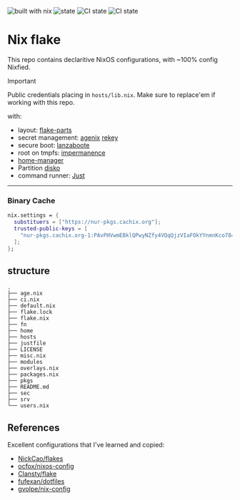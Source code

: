 ![built with nix](https://img.shields.io/static/v1?logo=nixos&logoColor=white&label=&message=Built%20with%20Nix&color=41439a)
![state](https://img.shields.io/badge/works-on%20my%20machines-FEDFE1)
![CI state](https://github.com/oluceps/nixos-config/actions/workflows/lint.yaml/badge.svg)
![CI state](https://github.com/oluceps/nixos-config/actions/workflows/sensitive.yaml/badge.svg)  

# Nix flake

This repo contains declaritive NixOS configurations, with ~100% config Nixfied.
> [!IMPORTANT]
> Public credentials placing in `hosts/lib.nix`. Make sure to replace'em if working with this repo.


with:

+ layout: [flake-parts](https://github.com/hercules-ci/flake-parts)
+ secret management: [agenix](https://github.com/ryantm/agenix) [rekey](https://github.com/oddlama/agenix-rekey)
+ secure boot: [lanzaboote](https://github.com/nix-community/lanzaboote)
+ root on tmpfs: [impermanence](https://github.com/nix-community/impermanence)
+ [home-manager](https://github.com/nix-community/home-manager)
+ Partition [disko](https://github.com/nix-community/disko)
+ command runner: [Just](https://github.com/casey/just) 

---

### Binary Cache

```nix
nix.settings = {
  substituers = ["https://nur-pkgs.cachix.org"];
  trusted-public-keys = [
    "nur-pkgs.cachix.org-1:PAvPHVwmEBklQPwyNZfy4VQqQjzVIaFOkYYnmnKco78="
  ];
};
```

## structure

```
.
├── age.nix
├── ci.nix
├── default.nix
├── flake.lock
├── flake.nix
├── fn
├── home
├── hosts
├── justfile
├── LICENSE
├── misc.nix
├── modules
├── overlays.nix
├── packages.nix
├── pkgs
├── README.md
├── sec
├── srv
└── users.nix
```


## References

Excellent configurations that I've learned and copied:  
+ [NickCao/flakes](https://github.com/NickCao/flakes)  
+ [ocfox/nixos-config](https://github.com/ocfox/nixos-config)  
+ [Clansty/flake](https://github.com/Clansty/flake)  
+ [fufexan/dotfiles](https://github.com/fufexan/dotfiles)  
+ [gvolpe/nix-config](https://github.com/gvolpe/nix-config)

